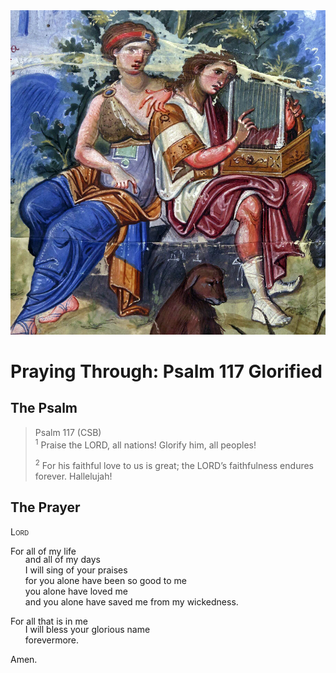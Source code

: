<img class="intro-right" src="art-paris-psalter.jpg">

<style>
  li {list-style-type: none;}
  p + ul {
    margin-top: -18px;
}
</style>

# Praying Through: Psalm 117 Glorified

## The Psalm

>Psalm 117 (CSB)  
><sup>1</sup> Praise the LORD, all nations! Glorify him, all peoples! 
>
><sup>2</sup> For his faithful love to us is great; the LORD’s faithfulness endures forever. Hallelujah!

## The Prayer

<div style="font-variant: small-caps;">
Lord
</div>

For all of my life  
* and all of my days  
* I will sing of your praises  
* for you alone have been so good to me  
* you alone have loved me  
* and you alone have saved me from my wickedness.

For all that is in me  
* I will bless your glorious name  
* forevermore.

Amen.
